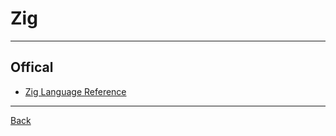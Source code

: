 # Zig

---

## Offical

- [Zig Language Reference](https://ziglang.org/documentation/0.13.0/)

---

[Back](./../Program.md)
